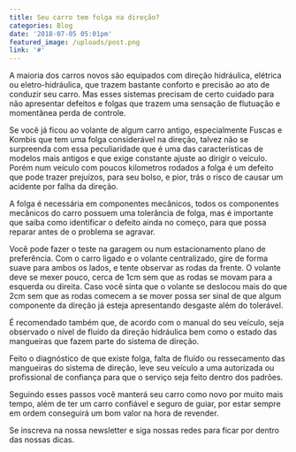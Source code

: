 ```yaml
---
title: Seu carro tem folga na direção?
categories: Blog
date: '2018-07-05 05:01pm'
featured_image: /uploads/post.png
link: '#'
---
```

A maioria dos carros novos são equipados com direção hidráulica, elétrica ou eletro-hidráulica, que trazem bastante conforto e precisão ao ato de conduzir seu carro. Mas esses sistemas precisam de certo cuidado para não apresentar defeitos e folgas que trazem uma sensação de flutuação e momentânea perda de controle.



Se você já ficou ao volante de algum carro antigo, especialmente Fuscas e Kombis que tem uma folga considerável na direção, talvez não se surpreenda com essa peculiaridade que é uma das características de modelos mais antigos e que exige constante ajuste ao dirigir o veículo. Porém num veículo com poucos kilometros rodados a folga é um defeito que pode trazer prejuízos, para seu bolso, e pior, trás o risco de causar um acidente por falha da direção.



A folga é necessária em componentes mecânicos, todos os componentes mecânicos do carro possuem uma tolerância de folga, mas é importante que saiba como identificar o defeito ainda no começo, para que possa reparar antes de o problema se agravar.



Você pode fazer o teste na garagem ou num estacionamento plano de preferência. Com o carro ligado e o volante centralizado, gire de forma suave para ambos os lados, e tente observar as rodas da frente. O volante deve se mexer pouco, cerca de 1cm sem que as rodas se movam para a esquerda ou direita. Caso você sinta que o volante se deslocou mais do que 2cm sem que as rodas comecem a se mover possa ser sinal de que algum componente da direção já esteja apresentando desgaste além do tolerável. 



É recomendado também que, de acordo com o manual do seu veículo, seja observado o nível de fluído da direção hidráulica bem como o estado das mangueiras que fazem parte do sistema de direção.



Feito o diagnóstico de que existe folga, falta de fluído ou ressecamento das mangueiras do sistema de direção, leve seu veículo a uma autorizada ou profissional de confiança para que o serviço seja feito dentro dos padrões. 



Seguindo esses passos você manterá seu carro como novo por muito mais tempo, além de ter um carro confiável e seguro de guiar, por estar sempre em ordem conseguirá um bom valor na hora de revender.



Se inscreva na nossa newsletter e siga nossas redes para ficar por dentro das nossas dicas.
